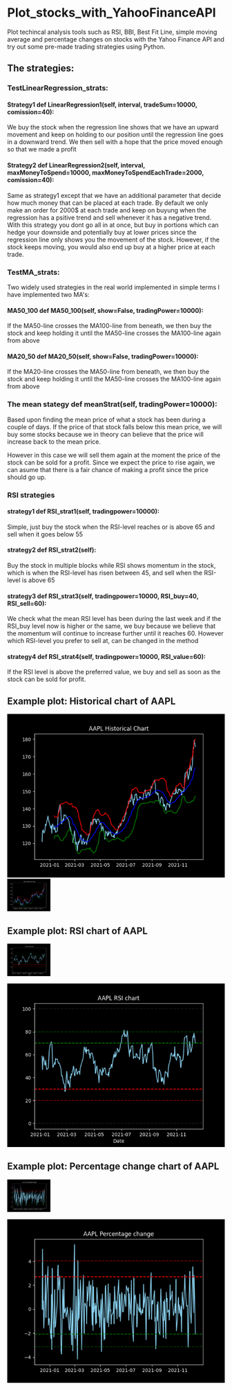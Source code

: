 # Plot_stocks_with_YahooFinanceAPI
Plot techincal analysis tools such as RSI, BBI, Best Fit Line, simple moving average and percentage changes on stocks with the Yahoo Finance API and try out some pre-made trading strategies using Python.

## The strategies:

### TestLinearRegression_strats:
#### Strategy1 def LinearRegression1(self, interval, tradeSum=10000, comission=40):
We buy the stock when the regression line shows that we have an upward movement and keep on holding to our position until the regression line goes in a downward trend. We then sell with a hope that the price moved enough so that we made a profit

#### Strategy2 def LinearRegression2(self, interval, maxMoneyToSpend=10000, maxMoneyToSpendEachTrade=2000, comission=40):
Same as strategy1 except that we have an additional parameter that decide how much money that can be placed at each trade. By default we only make an order for 2000$ at each trade and keep on buyung when the regression has a psitive trend and sell whenever it has a negative trend. With this strategy you dont go all in at once, but buy in portions which can hedge your downside and potentially buy at lower prices since the regression line only shows you the movement of the stock. However, if the stock keeps moving, you would also end up buy at a higher price at each trade. 

### TestMA_strats:
Two widely used strategies in the real world implemented in simple terms
I have implemented two MA's:
#### MA50_100 def MA50_100(self, show=False, tradingPower=10000):
If the MA50-line crosses the MA100-line from beneath, we then buy the stock and keep holding it until the MA50-line crosses the MA100-line again from above
#### MA20_50 def MA20_50(self, show=False, tradingPower=10000):
If the MA20-line crosses the MA50-line from beneath, we then buy the stock and keep holding it until the MA50-line crosses the MA100-line again from above

### The mean stategy def meanStrat(self, tradingPower=10000):
Based upon finding the mean price of what a stock has been during a couple of days. If the price of that stock falls below
this mean price, we will buy some stocks because we in theory can believe that the price will increase back to the mean price.

However in this case we will sell them again at the moment the price of the stock can be sold for a profit. 
Since we expect the price to rise again, we can asume that there is a fair chance of making a profit since the price should
go up.

### RSI strategies
#### strategy1 def RSI_strat1(self, tradingpower=10000):

Simple, just buy the stock when the RSI-level reaches or is above 65 and sell when it goes below 55

#### strategy2 def RSI_strat2(self): 
Buy the stock in multiple blocks while RSI shows momentum in the stock, which is when the RSI-level has risen between 45, and sell when the RSI-level is above 65

#### strategy3 def RSI_strat3(self, tradingpower=10000, RSI_buy=40, RSI_sell=60):  

We check what the mean RSI level has been during the last week and if the RSI_buy level now is higher or the same, we buy because we believe that the momentum will continue to increase further until it reaches 60. However which RSI-level you prefer to sell at, can be changed in the method

#### strategy4 def RSI_strat4(self, tradingpower=10000, RSI_value=60): 
If the RSI level is above the preferred value, we buy and sell as soon as the stock can be sold for profit.


## Example plot: Historical chart of AAPL 
![](screenshots/AAPL_Historical_chart.png)
<img src="screenshots/AAPL_Historical_chart.png" width=100>

## Example plot: RSI chart of AAPL 
<img src="screenshots/AAPL_RSI_chart.png" width=100>

![](screenshots/AAPL_RSI_chart.png)

## Example plot: Percentage change chart of AAPL
<img src="screenshots/AAPL_percentage_change_chart.png" width=100>

![](screenshots/AAPL_percentage_change_chart.png)



